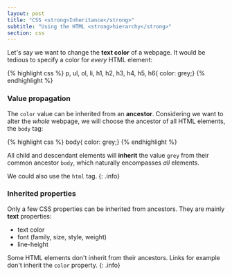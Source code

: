 ```yaml
---
layout: post
title: "CSS <strong>Inheritance</strong>"
subtitle: "Using the HTML <strong>hierarchy</strong>"
section: css
---
```


Let's say we want to change the **text color** of a webpage. It would be tedious to specify a color for _every_ HTML element:

{% highlight css %}
p,
ul,
ol,
li,
h1,
h2,
h3,
h4,
h5,
h6{ color: grey;}
{% endhighlight %}

### Value propagation

The `color` value can be inherited from an **ancestor**. Considering we want to alter the _whole_ webpage, we will choose the ancestor of all HTML elements, the `body` tag:

{% highlight css %}
body{ color: grey;}
{% endhighlight %}

All child and descendant elements will **inherit** the value `grey` from their common ancestor `body`, which naturally encompasses _all_ elements.

We could also use the `html` tag.
{: .info}

### Inherited properties

Only a few CSS properties can be inherited from ancestors. They are mainly **text** properties:

* text color
* font (family, size, style, weight)
* line-height

Some HTML elements don't inherit from their ancestors. Links for example don't inherit the `color` property.
{: .info}
